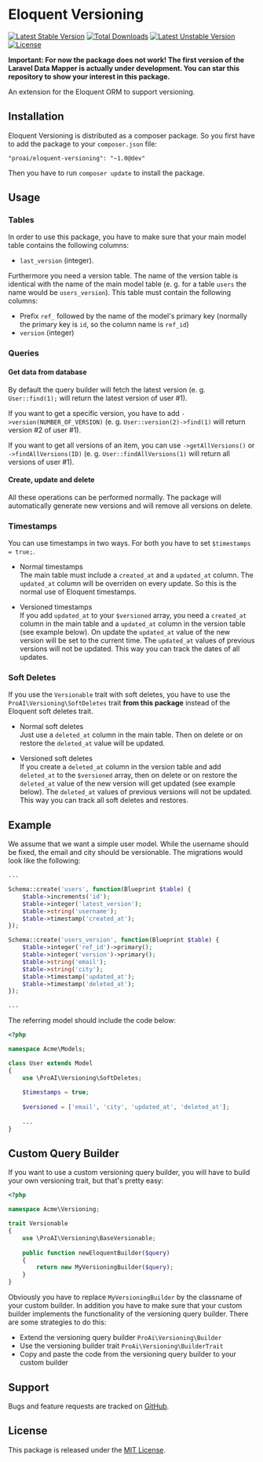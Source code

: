 # Eloquent Versioning

[![Latest Stable Version](https://poser.pugx.org/proai/eloquent-versioning/v/stable)](https://packagist.org/packages/proai/eloquent-versioning) [![Total Downloads](https://poser.pugx.org/proai/eloquent-versioning/downloads)](https://packagist.org/packages/proai/eloquent-versioning) [![Latest Unstable Version](https://poser.pugx.org/proai/eloquent-versioning/v/unstable)](https://packagist.org/packages/proai/eloquent-versioning) [![License](https://poser.pugx.org/proai/eloquent-versioning/license)](https://packagist.org/packages/proai/eloquent-versioning)

**Important: For now the package does not work! The first version of the Laravel Data Mapper is actually under development. You can star this repository to show your interest in this package.**

An extension for the Eloquent ORM to support versioning.

## Installation

Eloquent Versioning is distributed as a composer package. So you first have to add the package to your `composer.json` file:

```
"proai/eloquent-versioning": "~1.0@dev"
```

Then you have to run `composer update` to install the package.

## Usage

### Tables

In order to use this package, you have to make sure that your main model table contains the following columns:

* `last_version` (integer).

Furthermore you need a version table. The name of the version table is identical with the name of the main model table (e. g. for a table `users` the name would be `users_version`). This table must contain the following columns:

* Prefix `ref_` followed by the name of the model's primary key (normally the primary key is `id`, so the column name is `ref_id`)
* `version` (integer)

### Queries

#### Get data from database

By default the query builder will fetch the latest version (e. g. `User::find(1);` will return the latest version of user #1).

If you want to get a specific version, you have to add `->version(NUMBER_OF_VERSION)` (e. g. `User::version(2)->find(1)` will return version #2 of user #1).

If you want to get all versions of an item, you can use `->getAllVersions()` or `->findAllVersions(ID)` (e. g. `User::findAllVersions(1)` will return all versions of user #1).

#### Create, update and delete

All these operations can be performed normally. The package will automatically generate new versions and will remove all versions on delete.

### Timestamps

You can use timestamps in two ways. For both you have to set `$timestamps = true;`.

* Normal timestamps<br>The main table must include a `created_at` and a `updated_at` column. The `updated_at` column will be overriden on every update. So this is the normal use of Eloquent timestamps.

* Versioned timestamps<br>If you add `updated_at` to your `$versioned` array, you need a `created_at` column in the main table and a `updated_at` column in the version table (see example below). On update the `updated_at` value of the new version will be set to the current time. The `updated_at` values of previous versions will not be updated. This way you can track the dates of all updates.

### Soft Deletes

If you use the `Versionable` trait with soft deletes, you have to use the `ProAI\Versioning\SoftDeletes` trait **from this package** instead of the Eloquent soft deletes trait.

* Normal soft deletes<br>Just use a `deleted_at` column in the main table. Then on delete or on restore the `deleted_at` value will be updated.

* Versioned soft deletes<br>If you create a `deleted_at` column in the version table and add `deleted_at` to the `$versioned` array, then on delete or on restore the `deleted_at` value of the new version will get updated (see example below). The `deleted_at` values of previous versions will not be updated. This way you can track all soft deletes and restores.

## Example

We assume that we want a simple user model. While the username should be fixed, the email and city should be versionable. The migrations would look like the following:

```php
...

Schema::create('users', function(Blueprint $table) {
    $table->increments('id');
    $table->integer('latest_version');
    $table->string('username');
    $table->timestamp('created_at');
});

Schema::create('users_version', function(Blueprint $table) {
    $table->integer('ref_id')->primary();
    $table->integer('version')->primary();
    $table->string('email');
    $table->string('city');
    $table->timestamp('updated_at');
    $table->timestamp('deleted_at');
});

...
```

The referring model should include the code below:

```php
<?php

namespace Acme\Models;

class User extends Model
{
    use \ProAI\Versioning\SoftDeletes;
    
    $timestamps = true;
    
    $versioned = ['email', 'city', 'updated_at', 'deleted_at'];
    
    ...
}
```

## Custom Query Builder

If you want to use a custom versioning query builder, you will have to build your own versioning trait, but that's pretty easy:

```php
<?php

namespace Acme\Versioning;

trait Versionable
{
    use \ProAI\Versioning\BaseVersionable;
    
    public function newEloquentBuilder($query)
    {
        return new MyVersioningBuilder($query);
    }
}
```

Obviously you have to replace `MyVersioningBuilder` by the classname of your custom builder. In addition you have to make sure that your custom builder implements the functionality of the versioning query builder. There are some strategies to do this:

* Extend the versioning query builder `ProAi\Versioning\Builder`
* Use the versioning builder trait `ProAi\Versioning\BuilderTrait`
* Copy and paste the code from the versioning query builder to your custom builder

## Support

Bugs and feature requests are tracked on [GitHub](https://github.com/markusjwetzel/eloquent-versioning/issues).

## License

This package is released under the [MIT License](LICENSE).
